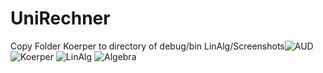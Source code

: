 # UniRechner
Copy Folder Koerper to directory of debug/bin
LinAlg/Screenshots![AUD](https://user-images.githubusercontent.com/50637739/154668427-9ae87dbb-bf86-4d46-9617-91d95410369e.png)
![Koerper](https://user-images.githubusercontent.com/50637739/154668429-a4d715d4-1e16-44b4-a895-776a331cc5d1.png)
![LinAlg](https://user-images.githubusercontent.com/50637739/154668430-d32dbe77-172a-4a66-9524-bf69e20389e6.png)
![Algebra](https://user-images.githubusercontent.com/50637739/154668437-1dd52925-b422-429f-825b-6d5b90c92d67.png)
